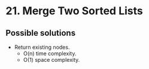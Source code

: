 # 21. Merge Two Sorted Lists

## Possible solutions

- Return existing nodes.
  - O(n) time complexity.
  - O(1) space complexity.
